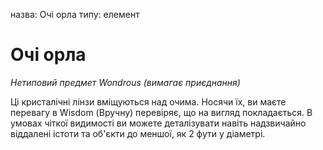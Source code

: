 назва: Очі орла типу: елемент

# Очі орла
_Нетиповий предмет Wondrous (вимагає приєднання)_

Ці кристалічні лінзи вміщуються над очима. Носячи їх, ви маєте перевагу в Wisdom (Вручну) перевіряє, що на вигляд покладається. В умовах чіткої видимості ви можете деталізувати навіть надзвичайно віддалені істоти та об'єкти до меншої, як 2 фути у діаметрі.